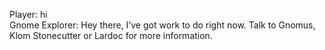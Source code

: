 Player: hi  
Gnome Explorer: Hey there, I’ve got work to do right now. Talk to Gnomus, Klom Stonecutter or Lardoc for more information.  
